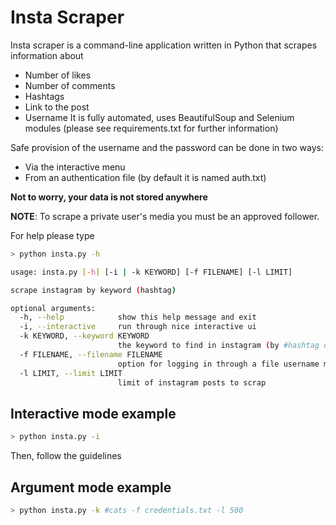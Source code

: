 # Insta Scraper

Insta scraper is a command-line application written in Python that scrapes information about
  * Number of likes 
  * Number of comments
  * Hashtags
  * Link to the post
  * Username 
It is fully automated, uses  BeautifulSoup and Selenium modules (please see requirements.txt for further information)

Safe provision of the username and the password can be done in two ways:
  * Via the interactive menu
  * From an authentication file (by default it is named auth.txt)

**Not to worry, your data is not stored anywhere**

**NOTE**: To scrape a private user's media you must be an approved follower.

For help please type
```sh
> python insta.py -h

usage: insta.py [-h] [-i | -k KEYWORD] [-f FILENAME] [-l LIMIT]

scrape instagram by keyword (hashtag)

optional arguments:
  -h, --help            show this help message and exit
  -i, --interactive     run through nice interactive ui
  -k KEYWORD, --keyword KEYWORD
                        the keyword to find in instagram (by #hashtag or @username)
  -f FILENAME, --filename FILENAME
                        option for logging in through a file username must be in the first line and password in the second one
  -l LIMIT, --limit LIMIT
                        limit of instagram posts to scrap
   ```


## Interactive mode example  
```sh
> python insta.py -i
```
Then, follow the guidelines

## Argument mode example
```sh
> python insta.py -k #cats -f credentials.txt -l 500 

```

